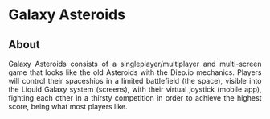 # Galaxy Asteroids

## About

<p align="justify">
Galaxy Asteroids consists of a singleplayer/multiplayer and multi-screen game that looks like the old Asteroids with the Diep.io mechanics. Players will control their spaceships in a limited battlefield (the space), visible into the Liquid Galaxy system (screens), with their virtual joystick (mobile app), fighting each other in a thirsty competition in order to achieve the highest score, being what most players like.
</p>
